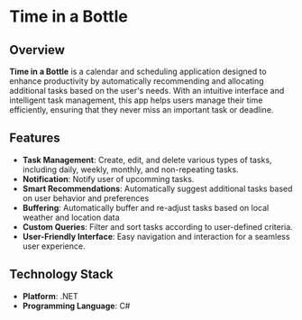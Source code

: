 # Time in a Bottle

## Overview

**Time in a Bottle** is a calendar and scheduling application designed to enhance productivity by automatically recommending and allocating additional tasks based on the user's needs. With an intuitive interface and intelligent task management, this app helps users manage their time efficiently, ensuring that they never miss an important task or deadline.

## Features

- **Task Management**: Create, edit, and delete various types of tasks, including daily, weekly, monthly, and non-repeating tasks.
- **Notification**: Notify user of upcomming tasks. 
- **Smart Recommendations**: Automatically suggest additional tasks based on user behavior and preferences
- **Buffering**: Automatically buffer and re-adjust tasks based on local weather and location data 
- **Custom Queries**: Filter and sort tasks according to user-defined criteria.
- **User-Friendly Interface**: Easy navigation and interaction for a seamless user experience.


## Technology Stack

- **Platform**: .NET
- **Programming Language**: C#


